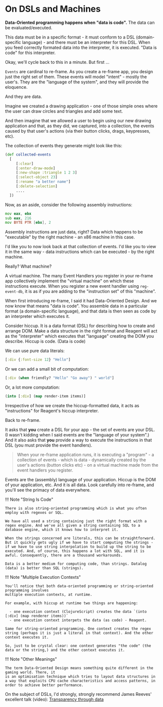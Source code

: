 # On DSLs and Machines 

**Data-Oriented programming happens when "data is code".**  The data can be evaluated/executed. 

This data must be in a specific format - it must conform to a DSL (domain-specific language) - and there must be an interpreter for this DSL. When you feed correctly formated data into the interpreter, it is executed. "Data is code" for this interpreter.

Okay, we'll cycle back to this in a minute. But first ...

`Events` are cardinal to re-frame. As you create a re-frame app, you design just the right set of them. 
These events will model "intent" - mostly the user's. 
They are the "language of the system", and they will provide the eloquence.

And they are data.

Imagine we created a drawing application - one of those simple ones where the user 
can draw circles and triangles and add some text. 

And then imagine that we allowed a user to begin using our new drawing application 
and that, as they did, we captured, into a collection, the events caused by that 
user's actions (via their button clicks, drags, keypresses, etc).
 
The collection of events they generate might look like this:  
```clj
(def collected-events
  [
     [:clear]
     [:enter-draw-mode]
     [:new-shape :triangle 1 2 3]
     [:select-object 23]
     [:rename "a better name"]
     [:delete-selection]
     ....
  ])
```

Now, as an aside, consider the following assembly instructions:
```asm
mov eax, ebx
sub eax, 216
mov BYTE PTR [ebx], 2
```

Assembly instructions are just data, right?  Data which 
happens to be "executable" by the right machine - an x86 machine in this case.

I'd like you to now look back at that collection of events. I'd like you to view it in the 
same way - data instructions which can be executed - by the right machine.

Really? What machine?

A virtual machine. The many Event Handlers you register in your re-frame app 
collectively implement 
the "virtual machine" on which these instructions execute. When you register 
a new event handler using `reg-event-db`, 
it is as if you are adding to the "instruction set" of this "machine".

When first introducing re-frame, I said it had Data-Oriented Design. 
And we now know that means "data is code". You assemble data
in a particular format (a domain-specific language), 
and that data is then seen as code by an interpreter which executes it.

Consider hiccup. It is a data format (DSL) for describing how to create and 
arrange DOM. Make a data structure in the right format
and Reagent will act as the "interpreter" which executes that "language" 
creating the DOM you describe. Hiccup is code. (Data is code)

We can use pure data literals:
```clj
[:div {:font-size 12} "Hello"] 
```

Or we can add a small bit of computation: 
```clj
[:div (when friendly? "Hello" "Go away") " world"]
```

Or, a lot more computation:
```clj
(into [:div] (map render-item items)]
```
Irrespective of how we create the hiccup-formatted data, it acts as "instructions" for Reagent's hiccup interpreter.

Back to re-frame. 

It asks that **you** create a DSL for your app - the set of events are your DSL.
(I wasn't kidding when I said events are the "language of your system".) 
And it also asks that **you** provide 
a way to execute the instructions in that DSL (you must provide the event handlers).

> When your re-frame application runs, 
it is executing a "program" - a collection of events - which is data - dynamically created by the user's actions (button clicks etc) - on a 
virtual machine made from the event handlers you register. 

Events are the (assembly) language of your application.
Hiccup is the DOM of your application, etc.  And it is all data.
Look carefully into re-frame, and you'll see the primacy of data everywhere.


!!! Note "String Is Code"

    There is also string-oriented programming which is what you often employ with regexes or SQL. 
    
    We have all used a string containing just the right format with a regex engine. And we've all given a string containing SQL to a database engine, which it knows how to interpret it.
    
    When the strings concerned are literals, this can be straightforward. But it quickly gets ugly if we have to start computing the strings - if we have to use string interpolation to build up the string to be executed. And, of course, this happens a lot with SQL, and it is awful. Consequently, there are a thousand workarounds.

    Data is a better medium for computing code, than strings. Datalog (data) is better than SQL (strings).


!!! Note "Multiple Execution Contexts"

    You'll notice that both data-oriented programming or string-oriented programming involves
    multiple execution contexts, at runtime. 

    For example, with hiccup at runtime two things are happening: 

      - one execution context (ClojureScript) creates the data `(into [:div] (map renderer items))`
      - one execution context interpets the data (as code) - Reagent.

    Same for string-oriented programming. One context creates the regex string (perhaps it is just a literal in that context). And the other context executes it. 

    So, just to be crystal clear: one context generates "the code" (the data or the string,) and the other context executes it. 


!!! Note "Other Meanings"
    
    The term Data-Oriented Design means something quite different in the gaming world. There, it
    is an optimisation technique which tries to layout data structures in a way that exploits CPU cache characteristics and access patterns, in order to achieve better performance.


On the subject of DSLs, I'd strongly, strongly recommend James Reeves' excellent talk (video): [Transparency through data](https://www.youtube.com/watch?v=zznwKCifC1A) 
